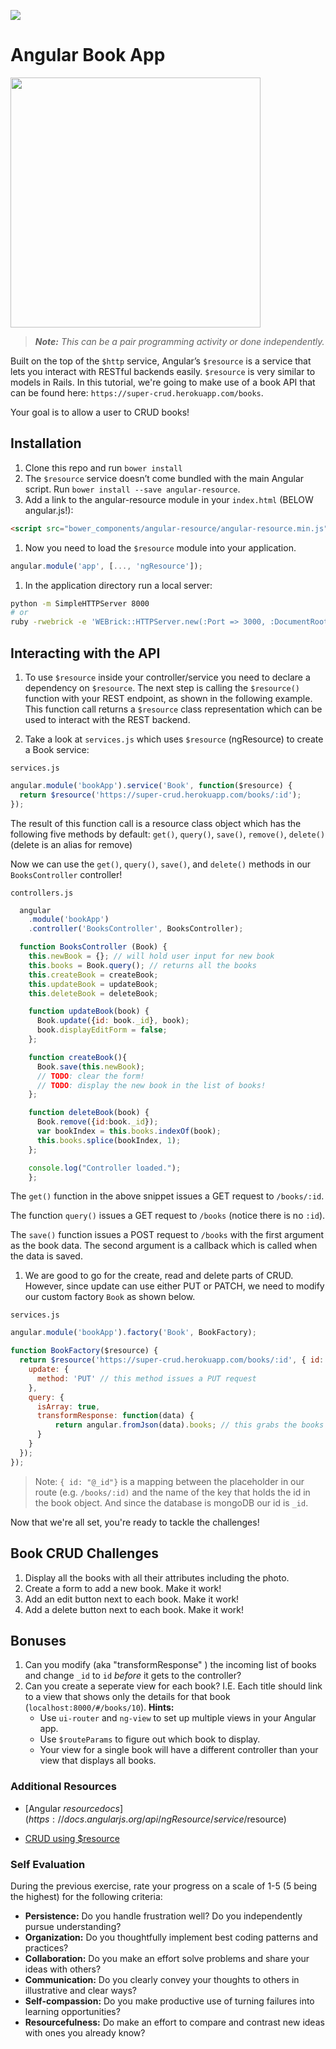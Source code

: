 <!--
Market: SF
-->

![](https://ga-dash.s3.amazonaws.com/production/assets/logo-9f88ae6c9c3871690e33280fcf557f33.png)

# Angular Book App

<img src="https://media.giphy.com/media/oFPiPgqwof4Pe/giphy.gif" width=400>

> ***Note:*** *This can be a pair programming activity or done independently.*

Built on the top of the `$http` service, Angular’s `$resource` is a service that lets you interact with RESTful backends easily. `$resource` is very similar to models in Rails. In this tutorial, we're going to make use of a book API that can be found here: `https://super-crud.herokuapp.com/books`.

Your goal is to allow a user to CRUD books!

## Installation
1. Clone this repo and run `bower install`
1. The `$resource` service doesn’t come bundled with the main Angular script. Run `bower install --save angular-resource`.
1. Add a link to the angular-resource module in your `index.html` (BELOW angular.js!):
```html
<script src="bower_components/angular-resource/angular-resource.min.js"></script>
```
1. Now you need to load the `$resource` module into your application.
```js
angular.module('app', [..., 'ngResource']);
```
1. In the application directory run a local server:
``` bash
python -m SimpleHTTPServer 8000
# or
ruby -rwebrick -e 'WEBrick::HTTPServer.new(:Port => 3000, :DocumentRoot => Dir.pwd).start'
```

## Interacting with the API
1. To use `$resource` inside your controller/service you need to declare a dependency on `$resource`. The next step is calling the `$resource()` function with your REST endpoint, as shown in the following example. This function call returns a `$resource` class representation which can be used to interact with the REST backend.

1. Take a look at `services.js` which uses `$resource` (ngResource) to create a Book service:

`services.js`

  ```js
  angular.module('bookApp').service('Book', function($resource) {
    return $resource('https://super-crud.herokuapp.com/books/:id');
  });
  ```

The result of this function call is a resource class object which has the following five methods by default: `get()`, `query()`, `save()`, `remove()`, `delete()` (delete is an alias for remove)

Now we can use the `get()`, `query()`, `save()`, and `delete()` methods in our `BooksController` controller!

`controllers.js`

```js
  angular
    .module('bookApp')
    .controller('BooksController', BooksController);

  function BooksController (Book) {
    this.newBook = {}; // will hold user input for new book
    this.books = Book.query(); // returns all the books
    this.createBook = createBook;
    this.updateBook = updateBook;
    this.deleteBook = deleteBook;

    function updateBook(book) {
      Book.update({id: book._id}, book);
      book.displayEditForm = false;
    };

    function createBook(){
      Book.save(this.newBook);
      // TODO: clear the form!
      // TODO: display the new book in the list of books!
    };

    function deleteBook(book) {
      Book.remove({id:book._id});
      var bookIndex = this.books.indexOf(book);
      this.books.splice(bookIndex, 1);
    };

    console.log("Controller loaded.");
    };
```

  The `get()` function in the above snippet issues a GET request to `/books/:id`.

  The function `query()` issues a GET request to `/books` (notice there is no `:id`).

  The `save()` function issues a POST request to `/books` with the first argument as the book data. The second argument is a callback which is called when the data is saved.

1. We are good to go for the create, read and delete parts of CRUD. However, since update can use either PUT or PATCH, we need to modify our custom factory `Book` as shown below.

`services.js`

  ```js
  angular.module('bookApp').factory('Book', BookFactory);

  function BookFactory($resource) {
    return $resource('https://super-crud.herokuapp.com/books/:id', { id: '@_id' }, {
      update: {
        method: 'PUT' // this method issues a PUT request
      },
      query: {
        isArray: true,
        transformResponse: function(data) {
            return angular.fromJson(data).books; // this grabs the books from the response data: `{books: [...]}`
        }
      }
    });
  });
  ```

> Note: `{ id: "@_id"}` is a mapping between the placeholder in our route (e.g. `/books/:id)` and the name of the key that holds the id in the book object. And since the database is mongoDB our id is `_id`.

Now that we're all set, you're ready to tackle the challenges!

## Book CRUD Challenges

1. Display all the books with all their attributes including the photo.
1. Create a form to add a new book. Make it work!
1. Add an edit button next to each book. Make it work!
1. Add a delete button next to each book. Make it work!

## Bonuses

1. Can you modify (aka "transformResponse" ) the incoming list of books and change `_id` to `id` _before_ it gets to the controller?
1. Can you create a seperate view for each book? I.E. Each title should link to a view that shows only the details for that book (`localhost:8000/#/books/10`). **Hints:**  
    - Use `ui-router` and `ng-view` to set up multiple views in your Angular app.
    - Use `$routeParams` to figure out which book to display.
    - Your view for a single book will have a different controller than your view that displays all books.


### Additional Resources

- [Angular $resource docs](https://docs.angularjs.org/api/ngResource/service/$resource)

- [CRUD using $resource](http://www.sitepoint.com/creating-crud-app-minutes-angulars-resource/)

### Self Evaluation

During the previous exercise, rate your progress on a scale of 1-5 (5 being the highest) for the following criteria:

- **Persistence:** Do you handle frustration well? Do you independently pursue understanding?
- **Organization:** Do you thoughtfully implement best coding patterns and practices?
- **Collaboration:** Do you make an effort solve problems and share your ideas with others?
- **Communication:** Do you clearly convey your thoughts to others in illustrative and clear ways?
- **Self-compassion:** Do you make productive use of turning failures into learning opportunities?
- **Resourcefulness:** Do make an effort to compare and contrast new ideas with ones you already know?
